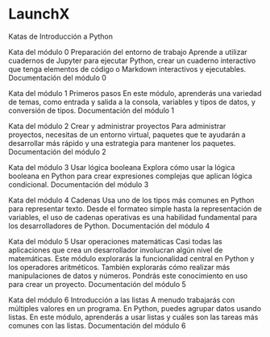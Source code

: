 # LaunchX

Katas de Introducción a Python

Kata del módulo 0
Preparación del entorno de trabajo	Aprende a utilizar cuadernos de Jupyter para ejecutar Python, crear un cuaderno interactivo que tenga elementos de código o Markdown interactivos y ejecutables.	Documentación del módulo 0

Kata del módulo 1
Primeros pasos	En este módulo, aprenderás una variedad de temas, como entrada y salida a la consola, variables y tipos de datos, y conversión de tipos.	Documentación del módulo 1

Kata del módulo 2
Crear y administrar proyectos	Para administrar proyectos, necesitas de un entorno virtual, paquetes que te ayudarán a desarrollar más rápido y una estrategia para mantener los paquetes.	Documentación del módulo 2

Kata del módulo 3
Usar lógica booleana	Explora cómo usar la lógica booleana en Python para crear expresiones complejas que aplican lógica condicional.	Documentación del módulo 3

Kata del módulo 4
Cadenas	Usa uno de los tipos más comunes en Python para representar texto. Desde el formateo simple hasta la representación de variables, el uso de cadenas operativas es una habilidad fundamental para los desarrolladores de Python.	Documentación del módulo 4

Kata del módulo 5
Usar operaciones matemáticas	Casi todas las aplicaciones que crea un desarrollador involucran algún nivel de matemáticas. Este módulo explorarás la funcionalidad central en Python y los operadores aritméticos. También explorarás cómo realizar más manipulaciones de datos y números. Pondrás este conocimiento en uso para crear un proyecto.	Documentación del módulo 5

Kata del módulo 6
Introducción a las listas	A menudo trabajarás con múltiples valores en un programa. En Python, puedes agrupar datos usando listas. En este módulo, aprenderás a usar listas y cuáles son las tareas más comunes con las listas.	Documentación del módulo 6


